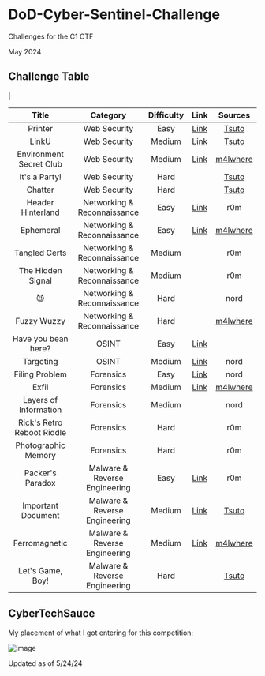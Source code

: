 # DoD-Cyber-Sentinel-Challenge

Challenges for the C1 CTF

May 2024

## Challenge Table
|

| Title   | Category     | Difficulty | Link | Sources |
| :-----: | :--------: | :----------: | :--: | :-----: |
|Printer |Web Security |Easy |[Link](https://github.com/CyberSauce001/DoD-Cyber-Sentinel-Challenge/blob/main/Web%20Security/Printer.md) |[Tsuto](https://github.com/jselliott/DoD-Cyber-Sentinel-2024/tree/main) |
|LinkU |Web Security|Medium |[Link](https://github.com/CyberSauce001/DoD-Cyber-Sentinel-Challenge/blob/main/Web%20Security/LinkU.md) |[Tsuto](https://github.com/jselliott/DoD-Cyber-Sentinel-2024/tree/main) |
|Environment Secret Club|Web Security |Medium |[Link](https://github.com/CyberSauce001/DoD-Cyber-Sentinel-Challenge/blob/main/Web%20Security/Environment%20Secret%20Club.md) | [m4lwhere](https://github.com/m4lwhere/DoD-CyberChallenge-C1-Challenges/blob/main/README.md) |
|It's a Party! |Web Security |Hard|  |[Tsuto](https://github.com/jselliott/DoD-Cyber-Sentinel-2024/tree/main) |
|Chatter |Web Security |Hard | |[Tsuto](https://github.com/jselliott/DoD-Cyber-Sentinel-2024/tree/main) |
|Header Hinterland |Networking & Reconnaissance |Easy | [Link](https://github.com/CyberSauce001/DoD-Cyber-Sentinel-Challenge/blob/main/Networking%20%26%20Reconnaissance/Header%20Hinterlands.md) |r0m |
|Ephemeral |Networking & Reconnaissance |Easy |[Link](https://github.com/CyberSauce001/DoD-Cyber-Sentinel-Challenge/blob/main/Networking%20%26%20Reconnaissance/Ephemeral.md)| [m4lwhere](https://github.com/m4lwhere/DoD-CyberChallenge-C1-Challenges/blob/main/README.md) |
|Tangled Certs | Networking & Reconnaissance | Medium| | r0m|
|The Hidden Signal | Networking & Reconnaissance | Medium| | r0m|
|😈 | Networking & Reconnaissance | Hard| |nord |
|Fuzzy Wuzzy | Networking & Reconnaissance |Hard| |[m4lwhere](https://github.com/m4lwhere/DoD-CyberChallenge-C1-Challenges/blob/main/README.md)|
|Have you bean here? |OSINT |Easy |[Link](https://github.com/CyberSauce001/DoD-Cyber-Sentinel-Challenge/blob/main/OSINT/Have%20you%20bean%20here%3F.md) | |
|Targeting| OSINT |Medium |[Link](https://github.com/CyberSauce001/DoD-Cyber-Sentinel-Challenge/blob/main/OSINT/Targeting.md) |nord |
|Filing Problem |Forensics |Easy |[Link](https://github.com/CyberSauce001/DoD-Cyber-Sentinel-Challenge/blob/main/Forensics/Filing%20Problem.md) |nord |
|Exfil |Forensics |Medium | [Link](https://github.com/CyberSauce001/DoD-Cyber-Sentinel-Challenge/blob/main/Forensics/Exfil.md)|[m4lwhere](https://github.com/m4lwhere/DoD-CyberChallenge-C1-Challenges/blob/main/README.md) |
|Layers of Information |Forensics |Medium | |nord |
|Rick's Retro Reboot Riddle |Forensics |Hard | |r0m |
|Photographic Memory |Forensics |Hard | |r0m |
|Packer's Paradox|Malware & Reverse Engineering|Easy |[Link](https://github.com/CyberSauce001/DoD-Cyber-Sentinel-Challenge/blob/main/Malware%20%26%20Reverse%20Engineering/Packer's%20Paradox.md)|r0m |
|Important Document |Malware & Reverse Engineering |Medium |[Link](https://github.com/CyberSauce001/DoD-Cyber-Sentinel-Challenge/blob/main/Malware%20&%20Reverse%20Engineering/Important%20Document.md) |[Tsuto](https://github.com/jselliott/DoD-Cyber-Sentinel-2024/tree/main)|
|Ferromagnetic |Malware & Reverse Engineering |Medium |[Link](https://github.com/CyberSauce001/DoD-Cyber-Sentinel-Challenge/blob/main/Malware%20%26%20Reverse%20Engineering/Ferromagnetic.md)| [m4lwhere](https://github.com/m4lwhere/DoD-CyberChallenge-C1-Challenges/blob/main/README.md) |
|Let's Game, Boy! |Malware & Reverse Engineering |Hard | |[Tsuto](https://github.com/jselliott/DoD-Cyber-Sentinel-2024/tree/main)|


## CyberTechSauce
My placement of what I got entering for this competition:

![image](https://github.com/CyberSauce001/DoD-Cyber-Sentinel-Challenge/assets/23144900/cfdb5f4f-e99e-40cb-b5ec-f1c520af0165)




Updated as of 5/24/24

